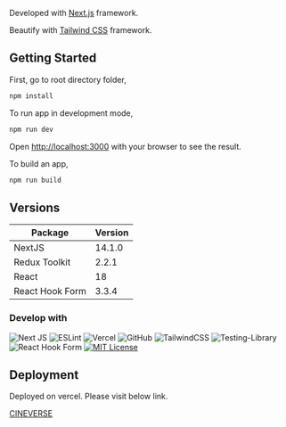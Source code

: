 Developed with [Next.js](https://nextjs.org/) framework.

Beautify with [Tailwind CSS](https://tailwindcss.com/) framework.

## Getting Started

First, go to root directory folder,

```bash
npm install
```

To run app in development mode,

```bash
npm run dev
```

Open [http://localhost:3000](http://localhost:3000) with your browser to see the result.

To build an app,

```bash
npm run build
```

## Versions

| Package         | Version |
| --------------- | ------- |
| NextJS          | 14.1.0  |
| Redux Toolkit   | 2.2.1   |
| React           | 18      |
| React Hook Form | 3.3.4   |

### Develop with

![Next JS](https://img.shields.io/badge/Next-black?style=for-the-badge&logo=next.js&logoColor=white)
![ESLint](https://img.shields.io/badge/ESLint-4B3263?style=for-the-badge&logo=eslint&logoColor=white)
![Vercel](https://img.shields.io/badge/vercel-%23000000.svg?style=for-the-badge&logo=vercel&logoColor=white)
![GitHub](https://img.shields.io/badge/github-%23121011.svg?style=for-the-badge&logo=github&logoColor=white)
![TailwindCSS](https://img.shields.io/badge/tailwindcss-%2338B2AC.svg?style=for-the-badge&logo=tailwind-css&logoColor=white)
![Testing-Library](https://img.shields.io/badge/-TestingLibrary-%23E33332?style=for-the-badge&logo=testing-library&logoColor=white)
![React Hook Form](https://img.shields.io/badge/React%20Hook%20Form-%23EC5990.svg?style=for-the-badge&logo=reacthookform&logoColor=white)
[![MIT License](https://img.shields.io/badge/License-MIT-green.svg)](https://choosealicense.com/licenses/mit/)

## Deployment

Deployed on vercel. Please visit below link.

[CINEVERSE](https://cineverse-rose.vercel.app/)

